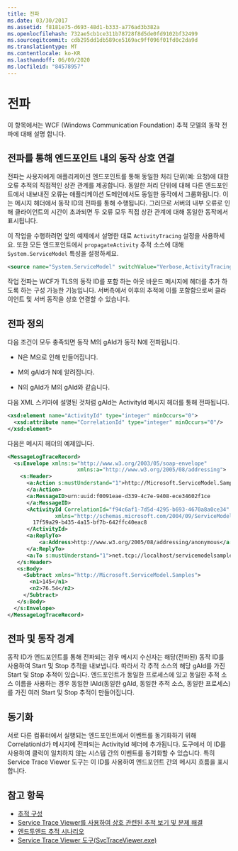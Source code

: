 ```yaml
---
title: 전파
ms.date: 03/30/2017
ms.assetid: f8181e75-d693-48d1-b333-a776ad3b382a
ms.openlocfilehash: 732ae5cb1ce311b78728f8d5de0fd9102bf32499
ms.sourcegitcommit: cdb295dd1db589ce5169ac9ff096f01fd0c2da9d
ms.translationtype: MT
ms.contentlocale: ko-KR
ms.lasthandoff: 06/09/2020
ms.locfileid: "84578957"
---
```

# <a name="propagation"></a>전파
이 항목에서는 WCF (Windows Communication Foundation) 추적 모델의 동작 전파에 대해 설명 합니다.  
  
## <a name="using-propagation-to-correlate-activities-across-endpoints"></a>전파를 통해 엔드포인트 내의 동작 상호 연결  
 전파는 사용자에게 애플리케이션 엔드포인트를 통해 동일한 처리 단위(예: 요청)에 대한 오류 추적의 직접적인 상관 관계를 제공합니다. 동일한 처리 단위에 대해 다른 엔드포인트에서 내보내진 오류는 애플리케이션 도메인에서도 동일한 동작에서 그룹화됩니다. 이는 메시지 헤더에서 동작 ID의 전파를 통해 수행됩니다. 그러므로 서버의 내부 오류로 인해 클라이언트의 시간이 초과되면 두 오류 모두 직접 상관 관계에 대해 동일한 동작에서 표시됩니다.  
  
 이 작업을 수행하려면 앞의 예제에서 설명한 대로 `ActivityTracing` 설정을 사용하세요. 또한 모든 엔드포인트에서 `propagateActivity` 추적 소스에 대해 `System.ServiceModel` 특성을 설정하세요.  
  
```xml  
<source name="System.ServiceModel" switchValue="Verbose,ActivityTracing" propagateActivity="true" >  
```  
  
 작업 전파는 WCF가 TLS의 동작 ID를 포함 하는 아웃 바운드 메시지에 헤더를 추가 하도록 하는 구성 가능한 기능입니다. 서버측에서 이후의 추적에 이를 포함함으로써 클라이언트 및 서버 동작을 상호 연결할 수 있습니다.  
  
## <a name="propagation-definition"></a>전파 정의  
 다음 조건이 모두 충족되면 동작 M의 gAId가 동작 N에 전파됩니다.  
  
- N은 M으로 인해 만들어집니다.  
  
- M의 gAId가 N에 알려집니다.  
  
- N의 gAId가 M의 gAId와 같습니다.  
  
 다음 XML 스키마에 설명된 것처럼 gAId는 ActivityId 메시지 헤더를 통해 전파됩니다.  
  
```xml  
<xsd:element name="ActivityId" type="integer" minOccurs="0">  
  <xsd:attribute name="CorrelationId" type="integer" minOccurs="0"/>  
</xsd:element>  
```  
  
 다음은 메시지 헤더의 예제입니다.  
  
```xml  
<MessageLogTraceRecord>  
  <s:Envelope xmlns:s="http://www.w3.org/2003/05/soap-envelope"
                      xmlns:a="http://www.w3.org/2005/08/addressing">  
    <s:Header>  
      <a:Action s:mustUnderstand="1">http://Microsoft.ServiceModel.Samples/ICalculator/Subtract  
      </a:Action>  
      <a:MessageID>urn:uuid:f0091eae-d339-4c7e-9408-ece34602f1ce  
      </a:MessageID>  
      <ActivityId CorrelationId="f94c6af1-7d5d-4295-b693-4670a8a0ce34"
               xmlns="http://schemas.microsoft.com/2004/09/ServiceModel/Diagnostics">  
        17f59a29-b435-4a15-bf7b-642ffc40eac8  
      </ActivityId>  
      <a:ReplyTo>  
          <a:Address>http://www.w3.org/2005/08/addressing/anonymous</a:Address>  
      </a:ReplyTo>  
      <a:To s:mustUnderstand="1">net.tcp://localhost/servicemodelsamples/service</a:To>  
   </s:Header>  
   <s:Body>  
     <Subtract xmlns="http://Microsoft.ServiceModel.Samples">  
       <n1>145</n1>  
       <n2>76.54</n2>  
     </Subtract>  
   </s:Body>  
  </s:Envelope>  
</MessageLogTraceRecord>  
```  
  
## <a name="propagation-and-activity-boundaries"></a>전파 및 동작 경계  
 동작 ID가 엔드포인트를 통해 전파되는 경우 메시지 수신자는 해당(전파된) 동작 ID를 사용하여 Start 및 Stop 추적을 내보냅니다. 따라서 각 추적 소스의 해당 gAId를 가진 Start 및 Stop 추적이 있습니다. 엔드포인트가 동일한 프로세스에 있고 동일한 추적 소스 이름을 사용하는 경우 동일한 lAId(동일한 gAId, 동일한 추적 소스, 동일한 프로세스)를 가진 여러 Start 및 Stop 추적이 만들어집니다.  
  
## <a name="synchronization"></a>동기화  
 서로 다른 컴퓨터에서 실행되는 엔드포인트에서 이벤트를 동기화하기 위해 CorrelationId가 메시지에 전파되는 ActivityId 헤더에 추가됩니다. 도구에서 이 ID를 사용하여 클럭이 일치하지 않는 시스템 간의 이벤트를 동기화할 수 있습니다. 특히 Service Trace Viewer 도구는 이 ID를 사용하여 엔드포인트 간의 메시지 흐름을 표시합니다.  
  
## <a name="see-also"></a>참고 항목

- [추적 구성](configuring-tracing.md)
- [Service Trace Viewer를 사용하여 상호 관련된 추적 보기 및 문제 해결](using-service-trace-viewer-for-viewing-correlated-traces-and-troubleshooting.md)
- [엔드투엔드 추적 시나리오](end-to-end-tracing-scenarios.md)
- [Service Trace Viewer 도구(SvcTraceViewer.exe)](../../service-trace-viewer-tool-svctraceviewer-exe.md)
